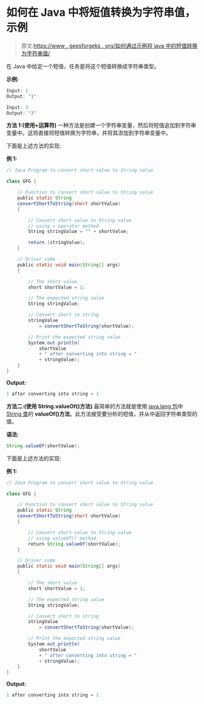 # 如何在 Java 中将短值转换为字符串值，示例

> 原文:[https://www . geesforgeks . org/如何通过示例将 java 中的短值转换为字符串值/](https://www.geeksforgeeks.org/how-to-convert-a-short-value-to-string-value-in-java-with-examples/)

在 Java 中给定一个短值，任务是将这个短值转换成字符串类型。

**示例:**

```java
Input: 1
Output: "1"

Input: 3
Output: "3"

```

**方法 1:(使用+运算符)**
一种方法是创建一个字符串变量，然后将短值追加到字符串变量中。这将直接将短值转换为字符串，并将其添加到字符串变量中。

下面是上述方法的实现:

**例 1:**

```java
// Java Program to convert short value to String value

class GFG {

    // Function to convert short value to String value
    public static String
    convertShortToString(short shortValue)
    {

        // Convert short value to String value
        // using + operator method
        String stringValue = "" + shortValue;

        return (stringValue);
    }

    // Driver code
    public static void main(String[] args)
    {

        // The short value
        short shortValue = 1;

        // The expected string value
        String stringValue;

        // Convert short to string
        stringValue
            = convertShortToString(shortValue);

        // Print the expected string value
        System.out.println(
            shortValue
            + " after converting into string = "
            + stringValue);
    }
}
```

**Output:**

```java
1 after converting into string = 1

```

**方法二:(使用 String.valueOf()方法)**
最简单的方法就是使用 [java.lang 包](https://www.geeksforgeeks.org/java-lang-package-java/)中 [String 类](https://www.geeksforgeeks.org/strings-in-java/)的 **valueOf()方法**。此方法接受要分析的短值，并从中返回字符串类型的值。

**语法:**

```java
String.valueOf(shortValue);

```

下面是上述方法的实现:

**例 1:**

```java
// Java Program to convert short value to String value

class GFG {

    // Function to convert short value to String value
    public static String
    convertShortToString(short shortValue)
    {

        // Convert short value to String value
        // using valueOf() method
        return String.valueOf(shortValue);
    }

    // Driver code
    public static void main(String[] args)
    {

        // The short value
        short shortValue = 1;

        // The expected string value
        String stringValue;

        // Convert short to string
        stringValue
            = convertShortToString(shortValue);

        // Print the expected string value
        System.out.println(
            shortValue
            + " after converting into string = "
            + stringValue);
    }
}
```

**Output:**

```java
1 after converting into string = 1

```